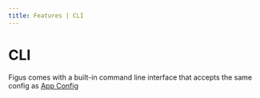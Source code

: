 ```yaml
---
title: Features | CLI
---
```


# CLI

Figus comes with a built-in command line interface that accepts the same config as [App Config](../config/app-configs.md)

